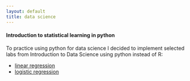 ```yaml
---
layout: default
title: data science
---
```


#### Introduction to statistical learning in python

<p>To practice using python for data science I decided to implement selected labs from Introduction to Data Science using python instead of R:</p>

<ul>
<li><a href="https://github.com/lfjover/intro_stat_learning/blob/master/linear_regression.ipynb">linear 
regression</a></li>
<li><a href="https://github.com/lfjover/intro_stat_learning/blob/master/logistic_regression.ipynb">logistic
regression</a></li>
</ul>
